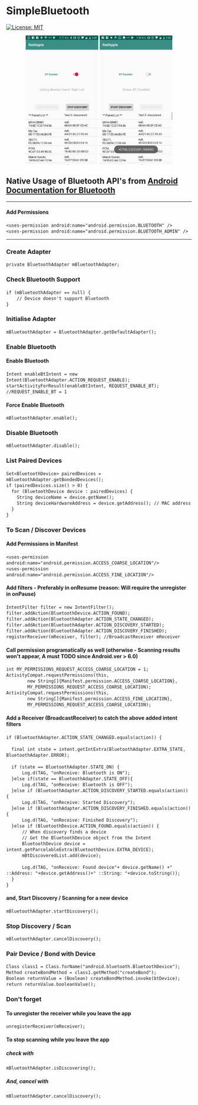 ﻿# SimpleBluetooth 
 
 [![License: MIT](https://img.shields.io/badge/License-MIT-yellow.svg)](https://github.com/prateekro/SimpleBluetooth/blob/master/LICENSE.md)
 
<p align="center">
  <img src="https://github.com/prateekro/SimpleBluetooth/blob/master/screen/Screenshot_20190205-084207.jpg" height="350" title="Discovered Devices">
  <img src="https://github.com/prateekro/SimpleBluetooth/blob/master/screen/Screenshot_20190205-084215.jpg" height="350" title="Receiver - Demo Screenshot" alt="Receiver - Demo Screenshot">
</p>

## Native Usage of Bluetooth API's from [Android Documentation for Bluetooth](https://developer.android.com/guide/topics/connectivity/bluetooth#java)
---
#### Add Permissions
    <uses-permission android:name="android.permission.BLUETOOTH" />
    <uses-permission android:name="android.permission.BLUETOOTH_ADMIN" />
---
### Create Adapter
    private BluetoothAdapter mBluetoothAdapter;

### Check Bluetooth Support
    if (mBluetoothAdapter == null) {
        // Device doesn't support Bluetooth
    }

### Initialise Adapter
    mBluetoothAdapter = BluetoothAdapter.getDefaultAdapter();

### Enable Bluetooth
#### Enable Bluetooth
    Intent enableBtIntent = new Intent(BluetoothAdapter.ACTION_REQUEST_ENABLE);
    startActivityForResult(enableBtIntent, REQUEST_ENABLE_BT); //REQUEST_ENABLE_BT = 1 
    
#### Force Enable Bluetooth
    mBluetoothAdapter.enable();

### Disable Bluetooth
    mBluetoothAdapter.disable();

### List Paired Devices
    Set<BluetoothDevice> pairedDevices = mBluetoothAdapter.getBondedDevices();
    if (pairedDevices.size() > 0) {
      for (BluetoothDevice device : pairedDevices) {
        String deviceName = device.getName();
        String deviceHardwareAddress = device.getAddress(); // MAC address
      }
    }

### To Scan / Discover Devices
#### Add Permissions in Manifest
    <uses-permission android:name="android.permission.ACCESS_COARSE_LOCATION"/>
    <uses-permission android:name="android.permission.ACCESS_FINE_LOCATION"/>

#### Add filters - Preferably in onResume (reason: Will require the unregister in onPause)
    IntentFilter filter = new IntentFilter();
    filter.addAction(BluetoothDevice.ACTION_FOUND);
    filter.addAction(BluetoothAdapter.ACTION_STATE_CHANGED);
    filter.addAction(BluetoothAdapter.ACTION_DISCOVERY_STARTED);
    filter.addAction(BluetoothAdapter.ACTION_DISCOVERY_FINISHED);
    registerReceiver(mReceiver, filter); //BroadcastReceiver mReceiver
    
#### Call permission programatically as well (otherwise - Scanning results won't appear, A must TODO since Android.ver > 6.0)
    int MY_PERMISSIONS_REQUEST_ACCESS_COARSE_LOCATION = 1;
    ActivityCompat.requestPermissions(this,
            new String[]{Manifest.permission.ACCESS_COARSE_LOCATION},
            MY_PERMISSIONS_REQUEST_ACCESS_COARSE_LOCATION);
    ActivityCompat.requestPermissions(this,
            new String[]{Manifest.permission.ACCESS_FINE_LOCATION},
            MY_PERMISSIONS_REQUEST_ACCESS_COARSE_LOCATION);
        
#### Add a Receiver (BroadcastReceiver) to catch the above added intent filters
    if (BluetoothAdapter.ACTION_STATE_CHANGED.equals(action)) {
                
      final int state = intent.getIntExtra(BluetoothAdapter.EXTRA_STATE, BluetoothAdapter.ERROR);

      if (state == BluetoothAdapter.STATE_ON) {
          Log.d(TAG, "onReceive: Bluetooth is ON");
      }else if(state == BluetoothAdapter.STATE_OFF){
          Log.d(TAG, "onReceive: Bluetooth is OFF");
      }else if (BluetoothAdapter.ACTION_DISCOVERY_STARTED.equals(action)) {
          Log.d(TAG, "onReceive: Started Discovery");
      }else if (BluetoothAdapter.ACTION_DISCOVERY_FINISHED.equals(action)) {
          Log.d(TAG, "onReceive: Finished Discovery");
      }else if (BluetoothDevice.ACTION_FOUND.equals(action)) {     
          // When discovery finds a device
          // Get the BluetoothDevice object from the Intent
          BluetoothDevice device = intent.getParcelableExtra(BluetoothDevice.EXTRA_DEVICE);
          mBtDiscoveredList.add(device);

          Log.d(TAG, "onReceive: Found device"+ device.getName() +" ::Address: "+device.getAddress()+" ::String: "+device.toString());
      }
    }
#### and, Start Discovery / Scanning for a new device
    mBluetoothAdapter.startDiscovery();

### Stop Discovery / Scan
    mBluetoothAdapter.cancelDiscovery();
    
### Pair Device / Bond with Device
    Class class1 = Class.forName("android.bluetooth.BluetoothDevice");
    Method createBondMethod = class1.getMethod("createBond");
    Boolean returnValue = (Boolean) createBondMethod.invoke(btDevice);
    return returnValue.booleanValue();
    
### Don't forget 
#### To unregister the receiver while you leave the app
    unregisterReceiver(mReceiver);

#### To stop scanning while you leave the app
##### check with 
    mBluetoothAdapter.isDiscovering();
##### And, cancel with
    mBluetoothAdapter.cancelDiscovery();
    
    

